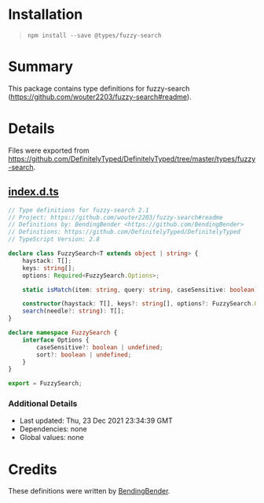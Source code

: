 # Installation
> `npm install --save @types/fuzzy-search`

# Summary
This package contains type definitions for fuzzy-search (https://github.com/wouter2203/fuzzy-search#readme).

# Details
Files were exported from https://github.com/DefinitelyTyped/DefinitelyTyped/tree/master/types/fuzzy-search.
## [index.d.ts](https://github.com/DefinitelyTyped/DefinitelyTyped/tree/master/types/fuzzy-search/index.d.ts)
````ts
// Type definitions for fuzzy-search 2.1
// Project: https://github.com/wouter2203/fuzzy-search#readme
// Definitions by: BendingBender <https://github.com/BendingBender>
// Definitions: https://github.com/DefinitelyTyped/DefinitelyTyped
// TypeScript Version: 2.8

declare class FuzzySearch<T extends object | string> {
    haystack: T[];
    keys: string[];
    options: Required<FuzzySearch.Options>;

    static isMatch(item: string, query: string, caseSensitive: boolean): number;

    constructor(haystack: T[], keys?: string[], options?: FuzzySearch.Options);
    search(needle?: string): T[];
}

declare namespace FuzzySearch {
    interface Options {
        caseSensitive?: boolean | undefined;
        sort?: boolean | undefined;
    }
}

export = FuzzySearch;

````

### Additional Details
 * Last updated: Thu, 23 Dec 2021 23:34:39 GMT
 * Dependencies: none
 * Global values: none

# Credits
These definitions were written by [BendingBender](https://github.com/BendingBender).
